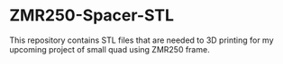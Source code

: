 # ZMR250-Spacer-STL
This repository contains STL files that are needed to 3D printing for my upcoming project of small quad using ZMR250 frame.
